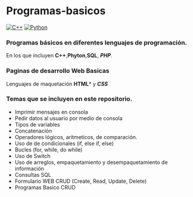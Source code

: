 # Programas-basicos
[![C++](https://img.shields.io/badge/C++-blue?style=for-the-badge&logo=c%2B%2B)](https://isocpp.org) 
[![Python](https://img.shields.io/badge/Python-3.11+-green?style=for-the-badge&logo=python&logoColor=white&labelColor=101010)](https://python.org)

### Programas básicos en diferentes lenguajes de programación.
En los que incluyen **C++**,**Phyton**,**SQL**, ***PHP***. 
### Paginas de desarrollo Web Basicas
Lenguajes de maquetación **HTML*** y ***CSS***

### Temas que se incluyen en este repositorio.
* Imprimir mensajes en consola
* Pedir datos al usuario por medio de consola
* Tipos de variables
* Concatenación 
* Operadores lógicos, aritmeticos, de comparación.
* Uso de de condicionales (if, else if, else)
* Bucles (for, while, do while)
* Uso de Switch
* Uso de arreglos, empaquetamiento y desempaquetamiento de información
* Consultas SQL
* Formulario WEB CRUD (Create, Read, Update, Delete)
* Programas Basico CRUD


